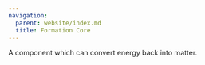 ```yaml
---
navigation:
  parent: website/index.md
  title: Formation Core
---
```


A component which can convert energy back into matter.

<RecipeFor id="formation_core" />
